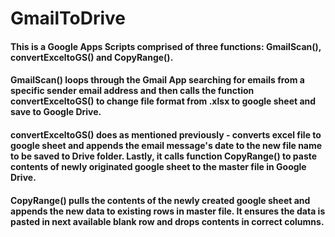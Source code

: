 # GmailToDrive

#### This is a Google Apps Scripts comprised of three functions: GmailScan(), convertExceltoGS() and CopyRange().

#### GmailScan() loops through the Gmail App searching for emails from a specific sender email address and then calls the function convertExceltoGS() to change file format from .xlsx to google sheet and save to Google Drive.

#### convertExceltoGS() does as mentioned previously - converts excel file to google sheet and appends the email message's date to the new file name to be saved to Drive folder. Lastly, it calls function CopyRange() to paste contents of newly originated google sheet to the master file in Google Drive.

#### CopyRange() pulls the contents of the newly created google sheet and appends the new data to existing rows in master file. It ensures the data is pasted in next available blank row and drops contents in correct columns.
